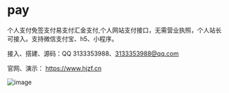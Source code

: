 # pay
个人支付免签支付易支付汇金支付,个人网站支付接口，无需营业执照，个人站长可接入。支持微信支付宝、h5、小程序。


接入、搭建、源码：QQ 3133353988、3133353988@qq.com


官网、演示：  https://www.hjzf.cn


![image](https://github.com/user-attachments/assets/2c464c50-4392-43f7-a1f7-ef681aad3233)
